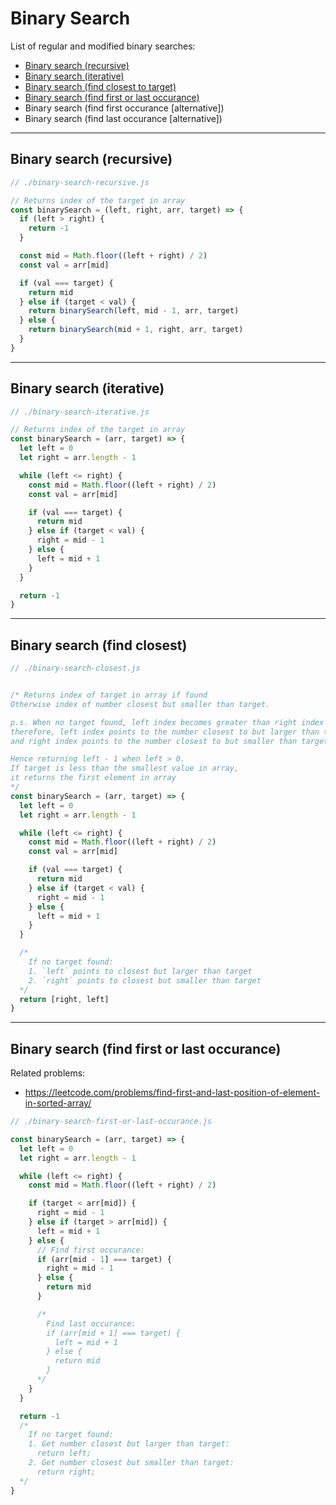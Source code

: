 # Binary Search

List of regular and modified binary searches:
* [Binary search (recursive)](#binary-search-recursive)
* [Binary search (iterative)](#binary-search-iterative)
* [Binary search (find closest to target)](#binary-search-find-closest)
* [Binary search (find first or last occurance)](#binary-search-find-first-or-last-occurance)
* Binary search (find first occurance [alternative])
* Binary search (find last occurance [alternative])

---

## Binary search (recursive)
```js
// ./binary-search-recursive.js

// Returns index of the target in array
const binarySearch = (left, right, arr, target) => {
  if (left > right) {
    return -1
  }

  const mid = Math.floor((left + right) / 2)
  const val = arr[mid]

  if (val === target) {
    return mid
  } else if (target < val) {
    return binarySearch(left, mid - 1, arr, target)
  } else {
    return binarySearch(mid + 1, right, arr, target)
  }
}
```

---

## Binary search (iterative)
```js
// ./binary-search-iterative.js

// Returns index of the target in array
const binarySearch = (arr, target) => {
  let left = 0
  let right = arr.length - 1

  while (left <= right) {
    const mid = Math.floor((left + right) / 2)
    const val = arr[mid]

    if (val === target) {
      return mid
    } else if (target < val) {
      right = mid - 1
    } else {
      left = mid + 1
    }
  }

  return -1
}
```

---

## Binary search (find closest)
```js
// ./binary-search-closest.js


/* Returns index of target in array if found
Otherwise index of number closest but smaller than target.

p.s. When no target found, left index becomes greater than right index by 1;
therefore, left index points to the number closest to but larger than target,
and right index points to the number closest to but smaller than target.

Hence returning left - 1 when left > 0.
If target is less than the smallest value in array,
it returns the first element in array
*/
const binarySearch = (arr, target) => {
  let left = 0
  let right = arr.length - 1

  while (left <= right) {
    const mid = Math.floor((left + right) / 2)
    const val = arr[mid]

    if (val === target) {
      return mid
    } else if (target < val) {
      right = mid - 1
    } else {
      left = mid + 1
    }
  }

  /*
    If no target found:
    1. `left` points to closest but larger than target
    2. `right` points to closest but smaller than target
  */
  return [right, left]
}
```

---

## Binary search (find first or last occurance)

Related problems:
 - https://leetcode.com/problems/find-first-and-last-position-of-element-in-sorted-array/

```js
// ./binary-search-first-or-last-occurance.js

const binarySearch = (arr, target) => {
  let left = 0
  let right = arr.length - 1

  while (left <= right) {
    const mid = Math.floor((left + right) / 2)

    if (target < arr[mid]) {
      right = mid - 1
    } else if (target > arr[mid]) {
      left = mid + 1
    } else {
      // Find first occurance:
      if (arr[mid - 1] === target) {
        right = mid - 1
      } else {
        return mid
      }

      /*
        Find last occurance:
        if (arr[mid + 1] === target) {
          left = mid + 1
        } else {
          return mid
        }
      */
    }
  }

  return -1
  /* 
    If no target found:
    1. Get number closest but larger than target:
      return left;
    2. Get number closest but smaller than target:
      return right;
  */
}
```